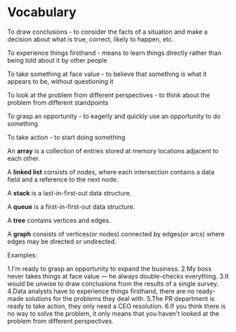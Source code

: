 # Vocabulary

To draw conclusions - to consider the facts of a situation and make a decision
about what is true, correct, likely to happen, etc.

To experience things firsthand - means to learn things directly rather than being
told about it by other people

To take something at face value - to believe that something is what it appears to
be, without questioning it

To look at the problem from different perspectives - to think about the problem
from different standpoints

To grasp an opportunity - to eagerly and quickly use an opportunity to do something

To take action - to start doing something

An **array** is a collection of entries stored at memory locations adjacent to each
other.

A **linked list** consists of nodes, where each intersection contains a data field
and a reference to the next node.

A **stack** is a last-in-first-out data structure.

A **queue** is a first-in-first-out data structure.

A **tree** contains vertices and edges.

A **graph** consists of vertices(or nodes) connected by edges(or arcs) where edges may
be directed or undirected.

Examples:

1.I'm ready to grasp an opportunity to expand the business.
2.My boss never takes things at face value — he always double-checks everything.
3.It would be unwise to draw conclusions from the results of a single survey.
4.Data analysts have to experience things firsthand, there are no ready-made solutions
for the problems they deal with.
5.The PR department is ready to take action, they only need a CEO resolution.
6.If you think there is no way to solve the problem, it only means that you haven't 
looked at the problem from different perspectives.